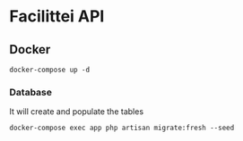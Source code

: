 # Facilittei API

## Docker

```
docker-compose up -d
```

### Database

It will create and populate the tables

```
docker-compose exec app php artisan migrate:fresh --seed
```

